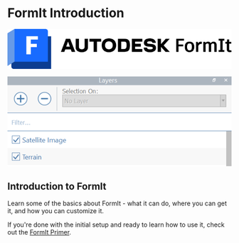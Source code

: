 # FormIt Introduction

![](<../.gitbook/assets/formit intro hero image.png>)

![](../.gitbook/assets/terrain-layer%20(1).png)

## Introduction to FormIt

Learn some of the basics about FormIt - what it can do, where you can get it, and how you can customize it.

If you're done with the initial setup and ready to learn how to use it, check out the [FormIt Primer](../formit-primer/).

